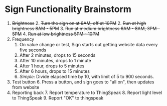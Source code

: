 # Sign Functionality Brainstorm
1. ~~Brightness~~
    2. ~~Turn the sign on at 6AM, off at 10PM~~
    2. ~~Run at high brightness 8AM - 5PM~~
    3. ~~Run at medium brightness 6AM - 8AM, 3PM - 5PM~~
    4. ~~Run at low brightness 5PM - 10PM~~
7. Frequency
    1.  On value change or test, Sign starts out getting website data every five seconds
    2.  After 2 minutes, drops to 15 seconds
    3.  After 10 minutes, drops to 1 minute
    4.  After 1 hour, drops to 5 minutes
    5.  After 6 hours, drops to 15 minutes
    6.  _Simple:_ Divide elapsed time by 10, with limit of 5 to 900 seconds.
5. Test button
    6. Press a button, and sign goes to "all on", then updates from website
6.  Reporting back
    7.  Report temperature to ThingSpeak
    8.  Report light level to ThingSpeak
    9.  Report "OK" to thingspeak